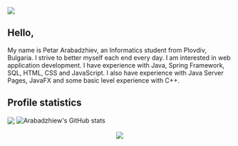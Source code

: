 ![](https://i.imgur.com/zLMdAJJ.png)

## Hello,

My name is Petar Arabadzhiev, an Informatics student from Plovdiv, Bulgaria. I strive to better myself each end every day. I am interested in web application development. I have experience with Java, Spring Framework, SQL, HTML, CSS and JavaScript. I also have experience with Java Server Pages, JavaFX and some basic level experience with C++.

## Profile statistics
<span>
	<img src="https://github-readme-stats.vercel.app/api/top-langs/?username=Arabadzhiew&theme=react"  align ="center"></img>
</span>
<span>
	<img src="https://github-readme-stats.vercel.app/api?username=Arabadzhiew&show_icons=true&theme=react" alt="Arabadzhiew's GitHub stats"  align ="center"></img>
</span><br/><br/>
<div align="center">
	<img src="https://komarev.com/ghpvc/?username=Arabadzhiew&label=Profile+views"></img>
</div>

